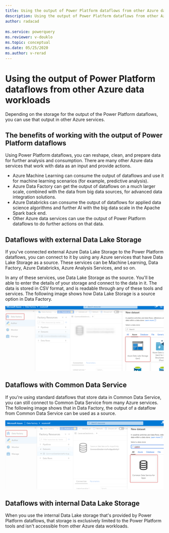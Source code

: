 ```yaml
---
title: Using the output of Power Platform dataflows from other Azure data workloads
description: Using the output of Power Platform dataflows from other Azure data workloads
author: radacad

ms.service: powerquery
ms.reviewer: v-douklo
ms.topic: conceptual
ms.date: 05/25/2020
ms.author: v-rerad
---
```


# Using the output of Power Platform dataflows from other Azure data workloads

Depending on the storage for the output of the Power Platform dataflows, you can use that output in other Azure services.

## The benefits of working with the output of Power Platform dataflows

Using Power Platform dataflows, you can reshape, clean, and prepare data for further analysis and consumption. There are many other Azure data services that work with data as an input and provide actions. 

- Azure Machine Learning can consume the output of dataflows and use it for machine learning scenarios (for example, predictive analysis).
- Azure Data Factory can get the output of dataflows on a much larger scale, combined with the data from big data sources, for advanced data integration solutions.
- Azure Databricks can consume the output of dataflows for applied data science algorithms and further AI with the big data scale in the Apache Spark back end.
- Other Azure data services can use the output of Power Platform dataflows to do further actions on that data.

## Dataflows with external Data Lake Storage 

If you've connected external Azure Data Lake Storage to the Power Platform dataflows, you can connect to it by using any Azure services that have Data Lake Storage as a source. These services can be Machine Learning, Data Factory, Azure Databricks, Azure Analysis Services, and so on.<!--Is it possible to make this a complete list, or "...as a source, such as Machine Learning, Data Factory, Azure Databricks, and Azure Analysis Services."? Writing Style Guide discourages "and so on."-->

In any of these services, use Data Lake Storage as the source. You'll be able to enter the details of your storage and connect to the data in it. The data is stored in CSV format, and is readable through any of these tools and services. The following image shows how Data Lake Storage is a source option in Data Factory.

![Using the output of Power Platform dataflows in external Data Lake Storage](media/ADFSourcedFromADLSGen2.png)

## Dataflows with Common Data Service

If you're using standard dataflows that store data in Common Data Service, you can still connect to Common Data Service from many Azure services. The following image shows that in Data Factory, the output of a dataflow from Common Data Service can be used as a source.

![Using the output of Power Platform dataflows from Common Data Service](media/ADFSourcedFromCDS.png)

## Dataflows with internal Data Lake Storage

When you use the internal Data Lake storage that's provided by Power Platform dataflows, that storage is exclusively limited to the Power Platform tools and isn't accessible from other Azure data workloads.
